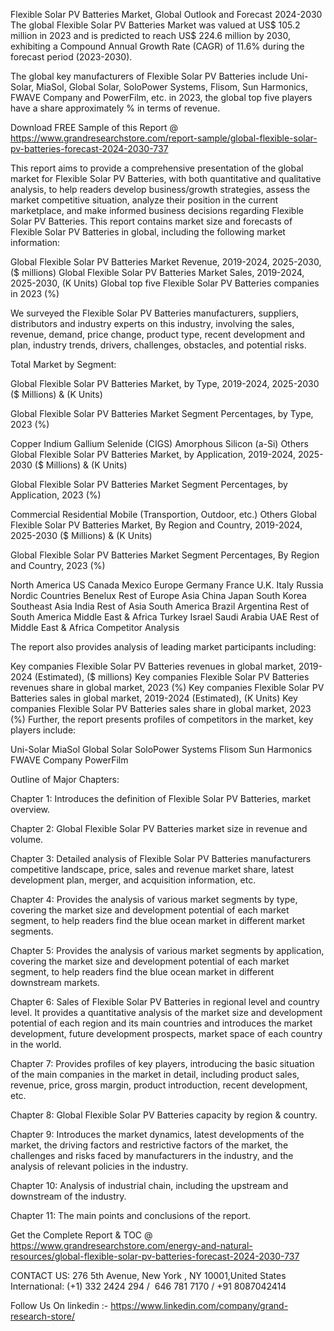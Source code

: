 Flexible Solar PV Batteries Market, Global Outlook and Forecast 2024-2030
The global Flexible Solar PV Batteries Market was valued at US$ 105.2 million in 2023 and is predicted to reach US$ 224.6 million by 2030, exhibiting a Compound Annual Growth Rate (CAGR) of 11.6% during the forecast period (2023-2030).

The global key manufacturers of Flexible Solar PV Batteries include Uni-Solar, MiaSol, Global Solar, SoloPower Systems, Flisom, Sun Harmonics, FWAVE Company and PowerFilm, etc. in 2023, the global top five players have a share approximately % in terms of revenue.

Download FREE Sample of this Report @ https://www.grandresearchstore.com/report-sample/global-flexible-solar-pv-batteries-forecast-2024-2030-737

This report aims to provide a comprehensive presentation of the global market for Flexible Solar PV Batteries, with both quantitative and qualitative analysis, to help readers develop business/growth strategies, assess the market competitive situation, analyze their position in the current marketplace, and make informed business decisions regarding Flexible Solar PV Batteries. This report contains market size and forecasts of Flexible Solar PV Batteries in global, including the following market information:

Global Flexible Solar PV Batteries Market Revenue, 2019-2024, 2025-2030, ($ millions)
Global Flexible Solar PV Batteries Market Sales, 2019-2024, 2025-2030, (K Units)
Global top five Flexible Solar PV Batteries companies in 2023 (%)

We surveyed the Flexible Solar PV Batteries manufacturers, suppliers, distributors and industry experts on this industry, involving the sales, revenue, demand, price change, product type, recent development and plan, industry trends, drivers, challenges, obstacles, and potential risks.

Total Market by Segment:

Global Flexible Solar PV Batteries Market, by Type, 2019-2024, 2025-2030 ($ Millions) & (K Units)

Global Flexible Solar PV Batteries Market Segment Percentages, by Type, 2023 (%)

Copper Indium Gallium Selenide (CIGS)
Amorphous Silicon (a-Si)
Others
Global Flexible Solar PV Batteries Market, by Application, 2019-2024, 2025-2030 ($ Millions) & (K Units)

Global Flexible Solar PV Batteries Market Segment Percentages, by Application, 2023 (%)

Commercial
Residential
Mobile (Transportion, Outdoor, etc.)
Others
Global Flexible Solar PV Batteries Market, By Region and Country, 2019-2024, 2025-2030 ($ Millions) & (K Units)

Global Flexible Solar PV Batteries Market Segment Percentages, By Region and Country, 2023 (%)

North America
US
Canada
Mexico
Europe
Germany
France
U.K.
Italy
Russia
Nordic Countries
Benelux
Rest of Europe
Asia
China
Japan
South Korea
Southeast Asia
India
Rest of Asia
South America
Brazil
Argentina
Rest of South America
Middle East & Africa
Turkey
Israel
Saudi Arabia
UAE
Rest of Middle East & Africa
Competitor Analysis

The report also provides analysis of leading market participants including:

Key companies Flexible Solar PV Batteries revenues in global market, 2019-2024 (Estimated), ($ millions)
Key companies Flexible Solar PV Batteries revenues share in global market, 2023 (%)
Key companies Flexible Solar PV Batteries sales in global market, 2019-2024 (Estimated), (K Units)
Key companies Flexible Solar PV Batteries sales share in global market, 2023 (%)
Further, the report presents profiles of competitors in the market, key players include:

Uni-Solar
MiaSol
Global Solar
SoloPower Systems
Flisom
Sun Harmonics
FWAVE Company
PowerFilm

Outline of Major Chapters:

Chapter 1: Introduces the definition of Flexible Solar PV Batteries, market overview.

Chapter 2: Global Flexible Solar PV Batteries market size in revenue and volume.

Chapter 3: Detailed analysis of Flexible Solar PV Batteries manufacturers competitive landscape, price, sales and revenue market share, latest development plan, merger, and acquisition information, etc.

Chapter 4: Provides the analysis of various market segments by type, covering the market size and development potential of each market segment, to help readers find the blue ocean market in different market segments.

Chapter 5: Provides the analysis of various market segments by application, covering the market size and development potential of each market segment, to help readers find the blue ocean market in different downstream markets.

Chapter 6: Sales of Flexible Solar PV Batteries in regional level and country level. It provides a quantitative analysis of the market size and development potential of each region and its main countries and introduces the market development, future development prospects, market space of each country in the world.

Chapter 7: Provides profiles of key players, introducing the basic situation of the main companies in the market in detail, including product sales, revenue, price, gross margin, product introduction, recent development, etc.

Chapter 8: Global Flexible Solar PV Batteries capacity by region & country.

Chapter 9: Introduces the market dynamics, latest developments of the market, the driving factors and restrictive factors of the market, the challenges and risks faced by manufacturers in the industry, and the analysis of relevant policies in the industry.

Chapter 10: Analysis of industrial chain, including the upstream and downstream of the industry.

Chapter 11: The main points and conclusions of the report.

Get the Complete Report & TOC @ https://www.grandresearchstore.com/energy-and-natural-resources/global-flexible-solar-pv-batteries-forecast-2024-2030-737

CONTACT US:
276 5th Avenue, New York , NY 10001,United States
International: (+1) 332 2424 294 /  646 781 7170 / +91 8087042414

Follow Us On linkedin :- https://www.linkedin.com/company/grand-research-store/
